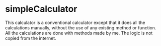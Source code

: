 # simpleCalculator
This calculator is a conventional calculator except that it does all the calculations manually, without the use of any existing method or function. All the calculations are done with methods made by me. The logic is not copied from the internet.
